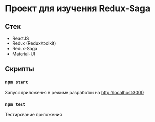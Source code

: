 # Проект для изучения Redux-Saga

## Стек

- ReactJS
- Redux (Redux/toolkit)
- Redux-Saga
- Material-UI

## Скрипты

### `npm start`

Запуск приложения в режиме разработки на [http://localhost:3000](http://localhost:3000)

### `npm test`

Тестирование приложения
